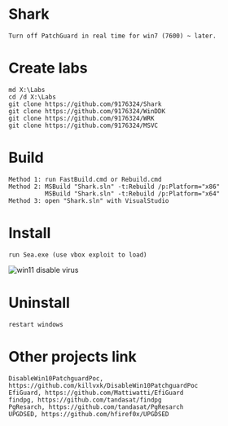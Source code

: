 # Shark
    Turn off PatchGuard in real time for win7 (7600) ~ later.

# Create labs
    md X:\Labs
    cd /d X:\Labs
    git clone https://github.com/9176324/Shark
    git clone https://github.com/9176324/WinDDK
    git clone https://github.com/9176324/WRK
    git clone https://github.com/9176324/MSVC

# Build
    Method 1: run FastBuild.cmd or Rebuild.cmd
    Method 2: MSBuild "Shark.sln" -t:Rebuild /p:Platform="x86"
              MSBuild "Shark.sln" -t:Rebuild /p:Platform="x64"
    Method 3: open "Shark.sln" with VisualStudio

# Install
    run Sea.exe (use vbox exploit to load)
![win11 disable virus](https://user-images.githubusercontent.com/4614528/139319409-1c3773f7-4c72-48bf-a415-29d018555bee.png)
    
# Uninstall
    restart windows

# Other projects link
    DisableWin10PatchguardPoc, https://github.com/killvxk/DisableWin10PatchguardPoc
    EfiGuard, https://github.com/Mattiwatti/EfiGuard
    findpg, https://github.com/tandasat/findpg
    PgResarch, https://github.com/tandasat/PgResarch
    UPGDSED, https://github.com/hfiref0x/UPGDSED
    